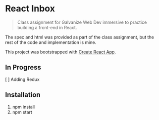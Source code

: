 # React Inbox
> Class assignment for Galvanize Web Dev immersive to practice building a front-end in React.

The spec and html was provided as part of the class assignment, but the rest of the code and implementation is mine.

This project was bootstrapped with [Create React App](https://github.com/facebookincubator/create-react-app).

## In Progress
[ ] Adding Redux

## Installation
1. npm install
2. npm start